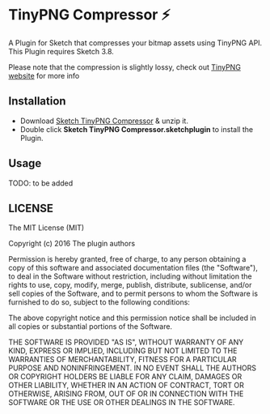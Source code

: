 # TinyPNG Compressor :zap:

A Plugin for Sketch that compresses your bitmap assets using TinyPNG API. This Plugin requires Sketch 3.8.

Please note that the compression is slightly lossy, check out [TinyPNG website](https://tinypng.com/) for more info

## Installation

- Download [Sketch TinyPNG Compressor](https://github.com/alxrm/sketch-tinypng-compressor/releases/download/v2.0.0/Sketch.TinyPng.compressor.sketchplugin.zip) & unzip it.
- Double click **Sketch TinyPNG Compressor.sketchplugin** to install the Plugin.

## Usage

TODO: to be added

## LICENSE

The MIT License (MIT)

Copyright (c) 2016 The plugin authors

Permission is hereby granted, free of charge, to any person obtaining a copy
of this software and associated documentation files (the "Software"), to deal
in the Software without restriction, including without limitation the rights
to use, copy, modify, merge, publish, distribute, sublicense, and/or sell
copies of the Software, and to permit persons to whom the Software is
furnished to do so, subject to the following conditions:

The above copyright notice and this permission notice shall be included in
all copies or substantial portions of the Software.

THE SOFTWARE IS PROVIDED "AS IS", WITHOUT WARRANTY OF ANY KIND, EXPRESS OR
IMPLIED, INCLUDING BUT NOT LIMITED TO THE WARRANTIES OF MERCHANTABILITY,
FITNESS FOR A PARTICULAR PURPOSE AND NONINFRINGEMENT. IN NO EVENT SHALL THE
AUTHORS OR COPYRIGHT HOLDERS BE LIABLE FOR ANY CLAIM, DAMAGES OR OTHER
LIABILITY, WHETHER IN AN ACTION OF CONTRACT, TORT OR OTHERWISE, ARISING FROM,
OUT OF OR IN CONNECTION WITH THE SOFTWARE OR THE USE OR OTHER DEALINGS IN
THE SOFTWARE.
